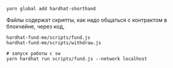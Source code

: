 ```shell
yarn global add hardhat-shorthand
```

Файлы содержат скрипты, как надо общаться с контрактом в блокчейне, через код,
```shell
hardhat-fund-me/scripts/fund.js
hardhat-fund-me/scripts/withdraw.js

# запуск работы с sw
yarn hardhat run scripts/fund.js --network localhost
```